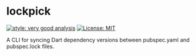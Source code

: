 # lockpick

[![style: very good analysis][very_good_analysis_badge]][very_good_analysis_link]
[![License: MIT][license_badge]][license_link]

A CLI for syncing Dart dependency versions between pubspec.yaml and pubspec.lock files.

[license_badge]: https://img.shields.io/badge/license-MIT-blue.svg
[license_link]: https://opensource.org/licenses/MIT
[very_good_analysis_badge]: https://img.shields.io/badge/style-very_good_analysis-B22C89.svg
[very_good_analysis_link]: https://pub.dev/packages/very_good_analysis
